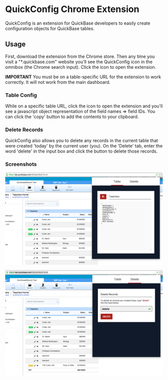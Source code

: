 # QuickConfig Chrome Extension

QuickConfig is an extension for QuickBase developers to easily create configuration objects for QuickBase tables.

## Usage

First, download the extension from the Chrome store. Then any time you visit a "*.quickbase.com" website you'll see the QuickConfig icon in the omnibox (the Chrome search input). Click the icon to open the extension.

**IMPORTANT** You must be on a table-specific URL for the extension to work correctly. It will not work from the main dashboard.

### Table Config

While on a specific table URL, click the icon to open the extension and you'll see a javascript object representation of the field names => field IDs. You can click the 'copy' button to add the contents to your clipboard.

### Delete Records

QuickConfig also allows you to delete any records in the current table that were created 'today' by the current user (you). On the 'Delete' tab, enter the word 'delete' in the input box and click the button to delete those records.

### Screenshots

![QuickConfig](images/table_screen_shot.png "QuickConfig - Table View")

![QuickConfig](images/delete_screen_shot.png "QuickConfig - Delete View")